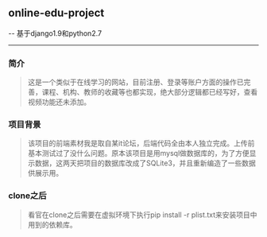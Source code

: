 ## online-edu-project
-- 基于django1.9和python2.7

----------
### 简介
> 这是一个类似于在线学习的网站，目前注册、登录等账户方面的操作已完善，课程、机构、教师的收藏等也都实现，绝大部分逻辑都已经写好，查看视频功能还未添加。

### 项目背景
> 该项目的前端素材我是取自某it论坛，后端代码全由本人独立完成。上传前基本测试过了没什么问题。原本该项目是用mysql做数据库的，为了方便显示数据，这两天把项目的数据库改成了SQLite3，并且重新编造了一些数据供展示用。

### clone之后
> 看官在clone之后需要在虚拟环境下执行pip install -r plist.txt来安装项目中用到的依赖库。
